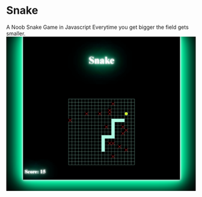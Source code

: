 # Snake
A Noob Snake Game in Javascript
Everytime you get bigger the field gets smaller.
![plot](./sample.png)
